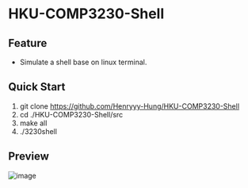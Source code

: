 # HKU-COMP3230-Shell

## Feature
  * Simulate a shell base on linux terminal.

## Quick Start

  1. git clone https://github.com/Henryyy-Hung/HKU-COMP3230-Shell
  2. cd ./HKU-COMP3230-Shell/src
  3. make all
  4. ./3230shell

## Preview

![image](https://user-images.githubusercontent.com/78750074/208289917-8b969d99-2be8-4bfd-b2d6-9211568459f2.png)

